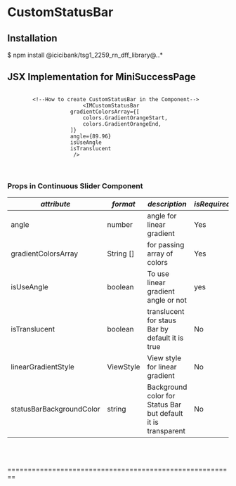 # CustomStatusBar

## Installation

$ npm install @icicibank/tsg1_2259_rn_dff_library@*.*.*

<!--Other dependencies using npm -->

## JSX Implementation for MiniSuccessPage

```JSX

        <!--How to create CustomStatusBar in the Component-->
                        <IMCustomStatusBar
                    gradientColorsArray={[
                        colors.GradientOrangeStart,
                        colors.GradientOrangeEnd,
                    ]}
                    angle={89.96}
                    isUseAngle
                    isTranslucent
                     />

```

<br/>

### Props in Continuous Slider Component

| **_attribute_**          | **_format_** | **_description_**                                             | **_isRequired_** |
| ------------------------ | ------------ | ------------------------------------------------------------- | ---------------- |
| angle                    | number       | angle for linear gradient                                     | Yes              |
| gradientColorsArray      | String []    | for passing array of colors                                   | Yes              |
| isUseAngle               | boolean      | To use linear gradient angle or not                           | yes              |
| isTranslucent            | boolean      | translucent for staus Bar by default it is true               | No               |
| linearGradientStyle      | ViewStyle    | View style for linear gradient                                | No               |
| statusBarBackgroundColor | string       | Background color for Status Bar but default it is transparent | No               |

<br/>
<br/>

========================================================
